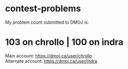 # contest-problems

My problem count submitted to DMOJ is:
# 103 on chrollo | 100 on indra
Main account:
https://dmoj.ca/user/chrollo <br />
Alternate account:
https://dmoj.ca/user/indra
